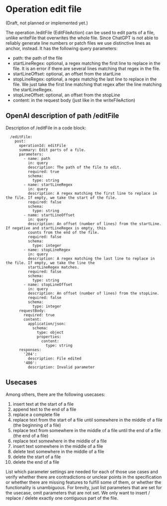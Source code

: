 # Operation edit file

(Draft, not planned or implemented yet.)

The operation /editFile (EditFileAction) can be used to edit parts of a file, unlike writeFile that overwrites
the whole file. Since ChatGPT is not able to reliably generate line numbers or patch files we use distinctive lines
as anchor, instead. It has the following query parameters:

- path: the path of the file
- startLineRegex: optional, a regex matching the first line to replace in the file. It is an error if there are
  several lines matching that regex in the file.
- startLineOffset: optional, an offset from the startLine
- stopLineRegex: optional, a regex matchig the last line to replace in the file. We just take the first line
  matching that regex after the line matching the startLineRegex.
- stopLineOffset: optional, an offset from the stopLine
- content: in the request body (just like in the writeFileAction)

## OpenAI description of path /editFile  

Description of /editFile in a code block:

```
  /editFile:
    post:
      operationId: editFile
      summary: Edit parts of a file.
      parameters:
        - name: path
          in: query
          description: The path of the file to edit.
          required: true
          schema:
            type: string
        - name: startLineRegex
          in: query
          description: A regex matching the first line to replace in the file. If empty, we take the start of the file.
          required: false
          schema:
            type: string
        - name: startLineOffset
          in: query
          description: An offset (number of lines) from the startLine. If negative and startLineRegex is empty, this 
          counts from the end of the file.
          required: false
          schema:
            type: integer
        - name: stopLineRegex
          in: query
          description: A regex matching the last line to replace in the file. If empty, we take the line the 
          startLineRegex matches.
          required: false
          schema:
            type: string
        - name: stopLineOffset
          in: query
          description: An offset (number of lines) from the stopLine.
          required: false
          schema:
            type: integer
      requestBody:
        required: true
        content:
          application/json:
            schema:
              type: object
              properties:
                content:
                  type: string
      responses:
        '204':
          description: File edited
        '400':
          description: Invalid parameter
```

## Usecases

Among others, there are the following usecases:

1. insert text at the start of a file
2. append text to the end of a file
3. replace a complete file
4. replace text from the start of a file until somewhere in the middle of a file (the beginning of a file)
5. replace text from somewhere in the middle of a file until the end of a file (the end of a file)
6. replace text somewhere in the middle of a file
7. insert text somewhere in the middle of a file
8. delete text somewhere in the middle of a file
9. delete the start of a file
10. delete the end of a file

List which parameter settings are needed for each of those use cases and verify whether there are contradictions or 
unclear points in the specification or whether there are missing features to fulfill some of them, or whether the 
functionality is unambiguous. For brevity, just list parameters that are set for the usecase, omit parameters that are 
not set. We only want to insert / replace / delete exactly one contiguous part of the file.
